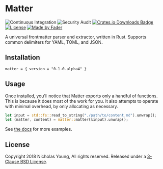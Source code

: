 # Matter

![Continuous Integration](https://github.com/secretfader/matter/workflows/Continuous%20Integration/badge.svg)
![Security Audit](https://github.com/secretfader/matter/workflows/Security%20Audit/badge.svg)
[![Crates.io Downloads Badge](https://img.shields.io/crates/d/matter)](https://crates.io/crates/matter)
[![License](https://img.shields.io/badge/License-BSD%203--Clause-blue.svg)](https://opensource.org/licenses/BSD-3-Clause)
[![Made by Fader](https://img.shields.io/badge/made_by-Fader-purple.svg)](https://www.secretfader.com)

A universal frontmatter parser and extractor, written in Rust. Supports common
delimiters for YAML, TOML, and JSON.

## Installation

`matter = { version = "0.1.0-alpha4" }`

## Usage

Once installed, you'll notice that Matter exports only a handful of functions.
This is because it does most of the work for you. It also attempts to operate
with minimal overhead, by only allocating as necessary.

```rust
let input = std::fs::read_to_string("./path/to/content.md").unwrap();
let (matter, content) = matter::matter(&input).unwrap();
```

See [the docs](https://docs.rs/matter) for more examples.

## License

Copyright 2018 Nicholas Young, All rights reserved. Released under
a [3-Clause BSD License](LICENSE).
